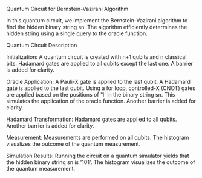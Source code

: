 Quantum Circuit for Bernstein-Vazirani Algorithm

In this quantum circuit, we implement the Bernstein-Vazirani algorithm to find the hidden binary string sn. The algorithm efficiently determines the hidden string using a single query to the oracle function.

Quantum Circuit Description

Initialization:
A quantum circuit is created with n+1 qubits and n classical bits.
Hadamard gates are applied to all qubits except the last one.
A barrier is added for clarity.

Oracle Application:
A Pauli-X gate is applied to the last qubit.
A Hadamard gate is applied to the last qubit.
Using a for loop, controlled-X (CNOT) gates are applied based on the positions of '1' in the binary string sn. This simulates the application of the oracle function.
Another barrier is added for clarity.

Hadamard Transformation:
Hadamard gates are applied to all qubits.
Another barrier is added for clarity.

Measurement:
Measurements are performed on all qubits.
The histogram visualizes the outcome of the quantum measurement.

Simulation Results:
Running the circuit on a quantum simulator yields that the hidden binary string sn is '101'. The histogram visualizes the outcome of the quantum measurement.

